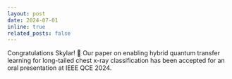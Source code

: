 ```yaml
---
layout: post
date: 2024-07-01
inline: true
related_posts: false
---
```


Congratulations Skylar! 🎉 Our paper on enabling hybrid quantum transfer learning for long-tailed chest x-ray classification has been accepted for an oral presentation at IEEE QCE 2024. 
